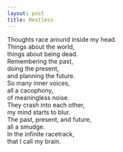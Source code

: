 ```yaml
---
layout: post
title: Restless
---
```


Thoughts race around inside my head. <br>
Things about the world, <br>
things about being dead. <br>
Remembering the past, <br>
doing the present, <br>
and planning the future. <br>
So many inner voices, <br>
all a cacophony, <br>
of meaningless noise. <br>
They crash into each other, <br>
my mind starts to blur. <br>
The past, present, and future, <br>
all a smudge. <br>
In the infinite racetrack, <br>
that I call my brain.

